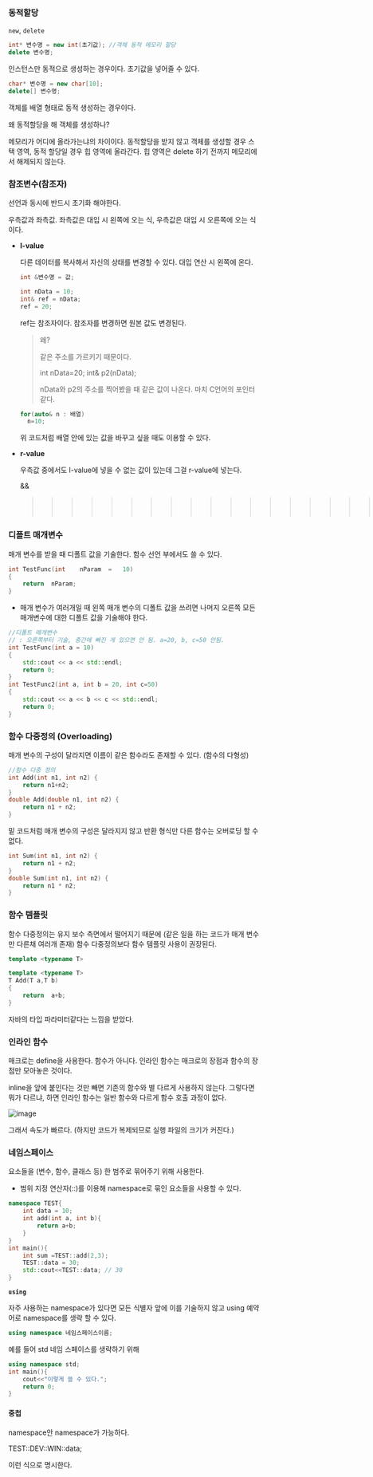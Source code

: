 ### 동적할당

`new`, `delete`

```cpp
int* 변수명 = new int(초기값); //객체 동적 메모리 할당
delete 변수명;
```

인스턴스만 동적으로 생성하는 경우이다. 초기값을 넣어줄 수 있다.

```cpp
char* 변수명 = new char[10];
delete[] 변수명;
```

객체를 배열 형태로 동적 생성하는 경우이다.

왜 동적할당을 해 객체를 생성하나?

메모리가 어디에 올라가는냐의 차이이다. 동적할당을 받지 않고 객체를 생성할 경우 스택 영역, 동적 할당일 경우 힙 영역에 올라간다. 힙 영역은 delete 하기 전까지 메모리에서 해제되지 않는다. 



### 참조변수(참조자)

선언과 동시에 반드시 초기화 해야한다.

우측값과 좌측값. 좌측값은 대입 시 왼쪽에 오는 식, 우측값은 대입 시 오른쪽에 오는 식이다.

- **l-value**

  다른 데이터를 복사해서 자신의 상태를 변경할 수 있다. 대입 연산 시 왼쪽에 온다.

  ```cpp
  int &변수명 = 값;
  ```

  ```java
  int nData = 10;
  int& ref = nData;
  ref = 20;
  ```

  ref는 참조자이다. 참조자를 변경하면 원본 값도 변경된다.

  > 왜?
  >
  > 같은 주소를 가르키기 때문이다. 
  >
  > int nData=20;
  > int& p2(nData);
  >
  > nData와 p2의 주소를 찍어봤을 때 같은 값이 나온다. 마치 C언어의 포인터같다.

  ```cpp
  for(auto& n : 배열)
  	n=10;
  ```

  위 코드처럼 배열 안에 있는 값을 바꾸고 싶을 때도 이용할 수 있다.

- **r-value**

  우측값 중에서도 l-value에 넣을 수 없는 값이 있는데 그걸 r-value에 넣는다.

  &&

  > > > > >>>>>>>>>>>>>>>>>>>>>>>>>>>> 공부

  

  

     

### 디폴트 매개변수

매개 변수를 받을 때 디폴트 값을 기술한다. 함수 선언 부에서도 쓸 수 있다.

```CPP
int	TestFunc(int	nParam	=	10)
{
	return	nParam;
}
```

- 매개 변수가 여러개일 때 왼쪽 매개 변수의 디폴트 값을 쓰려면 나머지 오른쪽 모든 매개변수에 대한 디폴트 값을 기술해야 한다. 

```CPP
//디폴트 매개변수
// : 오른쪽부터 기술, 중간에 빠진 게 있으면 안 됨. a=20, b, c=50 안됨.
int TestFunc(int a = 10)
{
    std::cout << a << std::endl;
    return 0;
}
int TestFunc2(int a, int b = 20, int c=50)
{
    std::cout << a << b << c << std::endl;
    return 0;
}
```



### 함수 다중정의 (Overloading)

매개 변수의 구성이 달라지면 이름이 같은 함수라도 존재할 수 있다. (함수의 다형성)

```cpp
//함수 다중 정의
int Add(int n1, int n2) {
    return n1+n2;
}
double Add(double n1, int n2) {
    return n1 + n2;
}
```

밑 코드처럼 매개 변수의 구성은 달라지지 않고 반환 형식만 다른 함수는 오버로딩 할 수 없다.

```cpp
int Sum(int n1, int n2) {
	return n1 + n2;
}
double Sum(int n1, int n2) {
	return n1 * n2;
}
```



### 함수 템플릿

함수 다중정의는 유지 보수 측면에서 떨어지기 때문에 (같은 일을 하는 코드가 매개 변수만 다른채 여러개 존재) 함수 다중정의보다 함수 템플릿 사용이 권장된다.

```cpp
template <typename T>
```

```cpp
template <typename T>
T Add(T a,T b)
{
	return	a+b;
}
```

자바의 타입 파라미터같다는 느낌을 받았다.



### 인라인 함수

매크로는 define을 사용한다. 함수가 아니다. 인라인 함수는 매크로의 장점과 함수의 장점만 모아놓은 것이다.

inline을 앞에 붙인다는 것만 빼면 기존의 함수와 별 다르게 사용하지 않는다. 그렇다면 뭐가 다르냐, 하면 인라인 함수는 일반 함수와 다르게 함수 호출 과정이 없다. 

![image](https://user-images.githubusercontent.com/66874658/96833177-f2fa7d00-147a-11eb-9825-216b92b82b8d.png)

그래서 속도가 빠르다. (하지만 코드가 복제되므로 실행 파일의 크기가 커진다.)



### 네임스페이스

요소들을 (변수, 함수, 클래스 등) 한 범주로 묶어주기 위해 사용한다.

- 범위 지정 연산자(::)를 이용해 namespace로 묶인 요소들을 사용할 수 있다.

```cpp
namespace TEST{
    int data = 10;
    int add(int a, int b){
        return a+b;
    }
}
int main(){
    int sum =TEST::add(2,3);
    TEST::data = 30;
    std::cout<<TEST::data; // 30
}
```

**`using`**

자주 사용하는 namespace가 있다면 모든 식별자 앞에 이를 기술하지 않고 using 예약어로 namespace를 생략 할 수 있다.

```cpp
using namespace 네임스페이스이름;
```

예를 들어 std 네임 스페이스를 생략하기 위해

```cpp
using namespace std;
int main(){
    cout<<"이렇게 쓸 수 있다.";
    return 0;
}
```

#### 중첩

namespace안 namespace가 가능하다.

TEST::DEV::WIN::data;

이런 식으로 명시한다.
